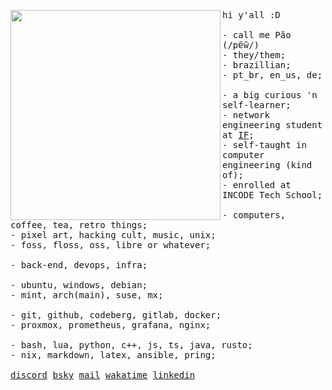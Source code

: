 <p align="left">
  <a href="https://www.instagram.com/p/C5YjB3gq1Kl" alt="Ing from Granite Waves by Tezeze">
    <img src="./assets/banners/granite_waves-ing.gif" align="left" width=336>
  </a>
  <p float="left">
    <samp>
      hi y'all :D<br>
      <br>
      - call me Pão (/pɐ̃w̃/)<br>
      - they/them;<br>
      - brazillian;<br>
      - pt_br, en_us, de;<br>
      <br>
      - a big curious 'n self-learner;<br>
      - network engineering student at <a href="https://portal.ifma.edu.br/instituto">IF</a>;<br>
      - self-taught in computer engineering (kind of);<br>
      - enrolled at INCODE Tech School;<br>
      <br>
      - computers, coffee, tea, retro things;<br>
      - pixel art, hacking cult, music, unix;<br>
      - foss, floss, oss, libre or whatever;<br>
      <br>
      - back-end, devops, infra;<br>
      <br>
      - ubuntu, windows, debian;<br>
      - mint, arch(main), suse, mx;<br>
      <br>
      - git, github, codeberg, gitlab, docker;<br>
      - proxmox, prometheus, grafana, nginx;<br>
      <br>
      - bash, lua, python, c++, js, ts, java, rusto;<br>
      - nix, markdown, latex, ansible, pring;<br>
      <br>
      <a href="https://discordapp.com/users/242367322478739456">discord</a>
        <a href="https://bsky.app/profile/paodelonga.bsky.social">bsky</a>
        <a href="mailto:paodelonga@proton.me">mail</a>
        <a href="https://wakatime.com/@018edc77-7a24-4632-bd86-c0736313ea21">wakatime</a>
        <a href="https://linkedin.com/in/paodelonga">linkedin</a>
    </samp>
  </p>
</p>
